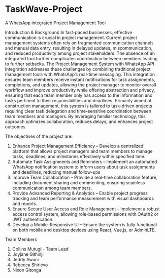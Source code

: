 # TaskWave-Project
A WhatsApp integrated Project Management Tool

Introduction & Background
In fast-paced businesses, effective communication is crucial in project management. Current project management systems often rely on fragmented communication channels and manual data entry, resulting in delayed updates, miscommunication, and reduced productivity among project stakeholders. The absence of an integrated tool further complicates coordination between members leading to further setbacks. The Project Management System with WhatsApp API Integration addresses these challenges by combining traditional project management tools with WhatsApp’s real-time messaging. This integration ensures team members receive instant notifications for task assignments, completions, and updates, allowing the project manager to monitor overall workflow and improve productivity while offering abstraction and privacy, ensuring that each team member only has access to the information and tasks pertinent to their responsibilities and deadlines.
Primarily aimed at construction management, this system is tailored to task-driven projects requiring clear task delegation and time-sensitive coordination between team members and managers. By leveraging familiar technology, this approach optimizes collaboration, reduces delays, and enhances project outcomes. 

The objectives of the project are:
1. Enhance Project Management Efficiency – Develop a centralized platform that allows project managers and team members to manage tasks, deadlines, and milestones effectively within specified time.
2. Automate Task Assignments and Reminders – Implement an automated WhatsApp notification system to inform users about task assignments and deadlines, reducing manual follow-ups 
3. Improve Team Collaboration – Provide a real-time collaboration feature, including document sharing and commenting, ensuring seamless communication among team members.
4. Provide Advanced Reporting & Analytics – Enable project progress tracking and team performance measurement with visual dashboards and reports.
5. Ensure Secure User Access and Role Management – Implement a robust access control system, allowing role-based permissions with OAuth2 or JWT authentication.
6. Develop a Mobile-Responsive UI – Ensure the system is fully functional on both mobile and desktop devices using React, Vue.js, or AdminLTE.

Team Members
1. Collins Mutugi - Team Lead
2. Joyjane Githinji
3. Jeddy Awuor
4. Rebecca Shirievo
5. Nixon Gitonga
